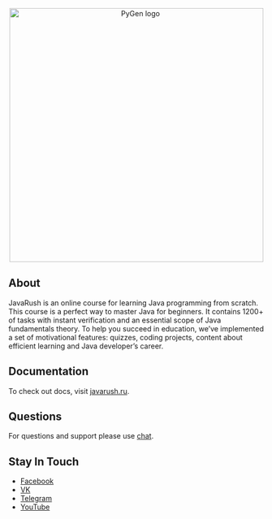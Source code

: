 <p align="center"><a href="https://pygen.ru/" target="_blank" rel="noopener noreferrer"><img width="500" src="https://static.tildacdn.com/tild6661-3661-4764-a137-663430663464/11.png" alt="PyGen logo"></a></p>

## About

JavaRush is an online course for learning Java programming from scratch. This course is a perfect way to master Java for beginners. It contains 1200+ of tasks with instant verification and an essential scope of Java fundamentals theory. To help you succeed in education, we’ve implemented a set of motivational features: quizzes, coding projects, content about efficient learning and Java developer’s career. 

## Documentation

To check out docs, visit [javarush.ru](https://javarush.ru/).

## Questions

For questions and support please use [chat](https://javarush.ru/dialogues/administration).

## Stay In Touch

- [Facebook](https://www.facebook.com/www.javarush.ru/)
- [VK](https://vk.com/javarush)
- [Telegram](https://t.me/javarush_original)
- [YouTube](https://www.youtube.com/channel/UCMcDsSeqS531-HKz6GiJgtA)

